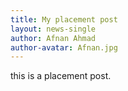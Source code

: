 ```yaml
---
title: My placement post
layout: news-single
author: Afnan Ahmad
author-avatar: Afnan.jpg
---
```


this is a placement post.